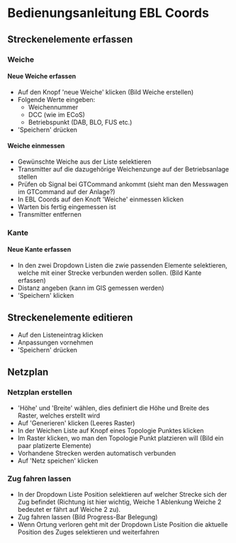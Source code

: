 # Bedienungsanleitung EBL Coords

## Streckenelemente erfassen
### Weiche
#### Neue Weiche erfassen
- Auf den Knopf 'neue Weiche' klicken (Bild Weiche erstellen)
- Folgende Werte eingeben:
    - Weichennummer
    - DCC (wie im ECoS)
    - Betriebspunkt (DAB, BLO, FUS etc.)
- 'Speichern' drücken
#### Weiche einmessen
- Gewünschte Weiche aus der Liste selektieren
- Transmitter auf die dazugehörige Weichenzunge auf der Betriebsanlage stellen
- Prüfen ob Signal bei GTCommand ankommt (sieht man den Messwagen im GTCommand auf der Anlage?)
- In EBL Coords auf den Knoft 'Weiche' einmessen klicken
- Warten bis fertig eingemessen ist
- Transmitter entfernen
### Kante
#### Neue Kante erfassen
- In den zwei Dropdown Listen die zwie passenden Elemente selektieren, welche mit einer Strecke verbunden werden sollen. (Bild Kante erfassen)
- Distanz angeben (kann im GIS gemessen werden)
- 'Speichern' klicken
## Streckenelemente editieren
- Auf den Listeneintrag klicken
- Anpassungen vornehmen
- 'Speichern' drücken

## Netzplan
### Netzplan erstellen
- 'Höhe' und 'Breite' wählen, dies definiert die Höhe und Breite des Raster, welches erstellt wird
- Auf 'Generieren' klicken (Leeres Raster)
- In der Weichen Liste auf Knopf eines Topologie Punktes klicken
- Im Raster klicken, wo man den Topologie Punkt platzieren will (Bild ein paar platizerte Elemente)
- Vorhandene Strecken werden automatisch verbunden
- Auf 'Netz speichen' klicken
### Zug fahren lassen
- In der Dropdown Liste Position selektieren auf welcher Strecke sich der Zug befindet (Richtung ist hier wichtig, Weiche 1 Ablenkung Weiche 2 bedeutet er fährt auf Weiche 2 zu).
- Zug fahren lassen (Bild Progress-Bar Belegung)
- Wenn Ortung verloren geht mit der Dropdown Liste Position die aktuelle Position des Zuges selektieren und weiterfahren
